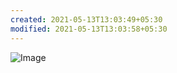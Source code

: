 ```yaml
---
created: 2021-05-13T13:03:49+05:30
modified: 2021-05-13T13:03:58+05:30
---
```


![Image](./media/image_picker2617782130472431723.jpg)
